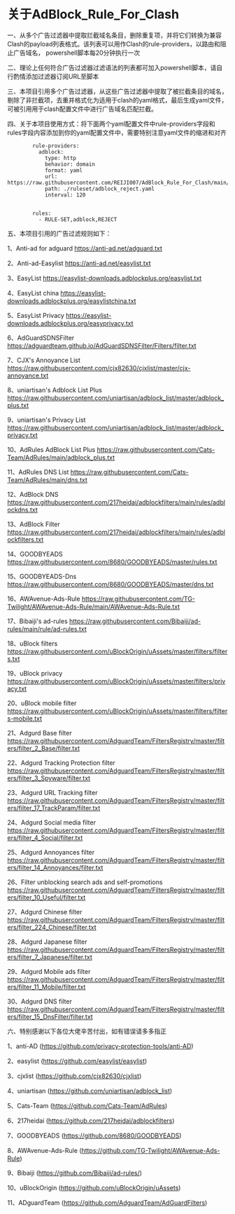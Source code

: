 # 关于AdBlock_Rule_For_Clash
一、从多个广告过滤器中提取拦截域名条目，删除重复项，并将它们转换为兼容Clash的payload列表格式。该列表可以用作Clash的rule-providers，以路由和阻止广告域名， powershell脚本每20分钟执行一次


二、理论上任何符合广告过滤器过滤语法的列表都可加入powershell脚本，请自行酌情添加过滤器订阅URL至脚本


三、本项目引用多个广告过滤器，从这些广告过滤器中提取了被拦截条目的域名，剔除了非拦截项，去重并格式化为适用于clash的yaml格式，最后生成yaml文件，可被引用用于clash配置文件中进行广告域名匹配拦截。


四、关于本项目使用方式：将下面两个yaml配置文件中rule-providers字段和rules字段内容添加到你的yaml配置文件中，需要特别注意yaml文件的缩进和对齐


            rule-providers:
              adblock:
                type: http
                behavior: domain
                format: yaml
                url: https://raw.githubusercontent.com/REIJI007/AdBlock_Rule_For_Clash/main/adblock_reject.yaml
                path: ./ruleset/adblock_reject.yaml
                interval: 120
                
                
            rules:
              - RULE-SET,adblock,REJECT



五、本项目引用的广告过滤规则如下：

1、Anti-ad for adguard
https://anti-ad.net/adguard.txt


2、Anti-ad-Easylist
https://anti-ad.net/easylist.txt
    
    
3、EasyList 
https://easylist-downloads.adblockplus.org/easylist.txt


4、EasyList  china
https://easylist-downloads.adblockplus.org/easylistchina.txt


5、EasyList Privacy
https://easylist-downloads.adblockplus.org/easyprivacy.txt
    
    
6、AdGuardSDNSFilter
https://adguardteam.github.io/AdGuardSDNSFilter/Filters/filter.txt
    
    
7、CJX's Annoyance List
https://raw.githubusercontent.com/cjx82630/cjxlist/master/cjx-annoyance.txt
    
    
8、uniartisan's Adblock List Plus
https://raw.githubusercontent.com/uniartisan/adblock_list/master/adblock_plus.txt


9、uniartisan's Privacy List
https://raw.githubusercontent.com/uniartisan/adblock_list/master/adblock_privacy.txt
    
    
10、AdRules AdBlock List Plus
https://raw.githubusercontent.com/Cats-Team/AdRules/main/adblock_plus.txt


11、AdRules DNS List
https://raw.githubusercontent.com/Cats-Team/AdRules/main/dns.txt
    
    
12、AdBlock DNS
https://raw.githubusercontent.com/217heidai/adblockfilters/main/rules/adblockdns.txt


13、AdBlock Filter
https://raw.githubusercontent.com/217heidai/adblockfilters/main/rules/adblockfilters.txt
    
    
14、GOODBYEADS
https://raw.githubusercontent.com/8680/GOODBYEADS/master/rules.txt


15、GOODBYEADS-Dns
https://raw.githubusercontent.com/8680/GOODBYEADS/master/dns.txt
    
    
16、AWAvenue-Ads-Rule
https://raw.githubusercontent.com/TG-Twilight/AWAvenue-Ads-Rule/main/AWAvenue-Ads-Rule.txt
    
    
17、Bibaiji's ad-rules
https://raw.githubusercontent.com/Bibaiji/ad-rules/main/rule/ad-rules.txt
    
    
18、uBlock filters
https://raw.githubusercontent.com/uBlockOrigin/uAssets/master/filters/filters.txt


19、uBlock privacy
https://raw.githubusercontent.com/uBlockOrigin/uAssets/master/filters/privacy.txt


20、uBlock mobile filter
https://raw.githubusercontent.com/uBlockOrigin/uAssets/master/filters/filters-mobile.txt


21、Adgurd Base filter
https://raw.githubusercontent.com/AdguardTeam/FiltersRegistry/master/filters/filter_2_Base/filter.txt


22、Adgurd Tracking Protection filter
https://raw.githubusercontent.com/AdguardTeam/FiltersRegistry/master/filters/filter_3_Spyware/filter.txt


23、Adgurd URL Tracking filter
https://raw.githubusercontent.com/AdguardTeam/FiltersRegistry/master/filters/filter_17_TrackParam/filter.txt


24、Adgurd Social media filter
https://raw.githubusercontent.com/AdguardTeam/FiltersRegistry/master/filters/filter_4_Social/filter.txt


25、Adgurd Annoyances filter
https://raw.githubusercontent.com/AdguardTeam/FiltersRegistry/master/filters/filter_14_Annoyances/filter.txt


26、Filter unblocking search ads and self-promotions
https://raw.githubusercontent.com/AdguardTeam/FiltersRegistry/master/filters/filter_10_Useful/filter.txt


27、Adgurd Chinese filter
https://raw.githubusercontent.com/AdguardTeam/FiltersRegistry/master/filters/filter_224_Chinese/filter.txt


28、Adgurd Japanese filter
https://raw.githubusercontent.com/AdguardTeam/FiltersRegistry/master/filters/filter_7_Japanese/filter.txt


29、Adgurd Mobile ads filter
https://raw.githubusercontent.com/AdguardTeam/FiltersRegistry/master/filters/filter_11_Mobile/filter.txt


30、Adgurd DNS filter
https://raw.githubusercontent.com/AdguardTeam/FiltersRegistry/master/filters/filter_15_DnsFilter/filter.txt



六、特别感谢以下各位大佬辛苦付出，如有错误请多多指正

1、anti-AD (https://github.com/privacy-protection-tools/anti-AD)

2、easylist (https://github.com/easylist/easylist)

3、cjxlist (https://github.com/cjx82630/cjxlist)

4、uniartisan (https://github.com/uniartisan/adblock_list)

5、Cats-Team (https://github.com/Cats-Team/AdRules)

6、217heidai (https://github.com/217heidai/adblockfilters)

7、GOODBYEADS (https://github.com/8680/GOODBYEADS)

8、AWAvenue-Ads-Rule (https://github.com/TG-Twilight/AWAvenue-Ads-Rule)

9、Bibaiji (https://github.com/Bibaiji/ad-rules/)

10、uBlockOrigin (https://github.com/uBlockOrigin/uAssets)

11、ADguardTeam (https://github.com/AdguardTeam/AdGuardFilters)
